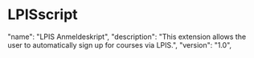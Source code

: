 # LPISscript

"name": "LPIS Anmeldeskript",
  "description": "This extension allows the user to automatically sign up for courses via LPIS.",
  "version": "1.0",

